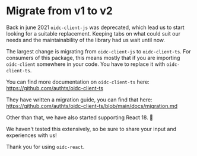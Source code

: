 # Migrate from v1 to v2

Back in june 2021 `oidc-client-js` was deprecated, which lead us to start looking for a suitable replacement. Keeping tabs on what could suit our needs and the maintainability of the library had us wait until now.

The largest change is migrating from `oidc-client-js` to `oidc-client-ts`. For consumers of this package, this means mostly that if you are importing `oidc-client` somewhere in your code. You have to replace it with `oidc-client-ts`.

You can find more documentation on `oidc-client-ts` here:
https://github.com/authts/oidc-client-ts

They have written a migration guide, you can find that here:
https://github.com/authts/oidc-client-ts/blob/main/docs/migration.md

Other than that, we have also started supporting
React 18. 🚀

We haven't tested this extensively, so be sure to share
your input and experiences with us!

Thank you for using `oidc-react`.
